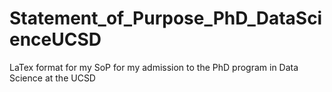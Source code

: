 # Statement_of_Purpose_PhD_DataScienceUCSD
LaTex format for my SoP for my admission to the PhD program in Data Science at the UCSD
